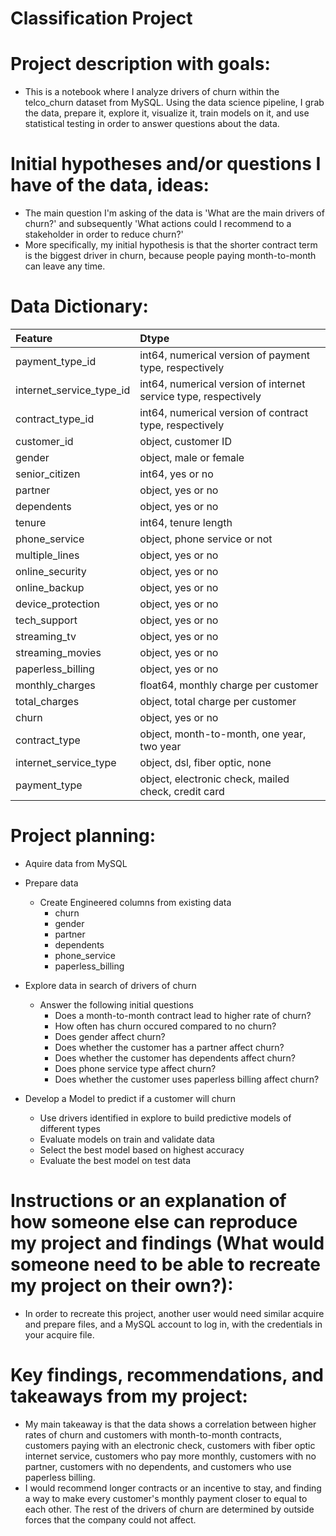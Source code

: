 # Classification Project
# Project description with goals:
* This is a notebook where I analyze drivers of churn within the telco_churn dataset from MySQL. Using the data science pipeline, I grab the data, prepare it, explore it, visualize it, train models on it, and use statistical testing in order to answer questions about the data.


# Initial hypotheses and/or questions I have of the data, ideas:
* The main question I'm asking of the data is 'What are the main drivers of churn?' and subsequently 'What actions could I recommend to a stakeholder in order to reduce churn?'
* More specifically, my initial hypothesis is that the shorter contract term is the biggest driver in churn, because people paying month-to-month can leave any time.

# Data Dictionary:
|Feature|Dtype|
|:--------|:-----------|
|payment_type_id|	int64, numerical version of payment type, respectively|
|internet_service_type_id|	int64, numerical version of internet service type, respectively|
|contract_type_id|	int64, numerical version of contract type, respectively|
|customer_id|	object, customer ID|
|gender|	object, male or female|
|senior_citizen|	int64, yes or no|
|partner|	object, yes or no|
|dependents| object, yes or no|
|tenure|	int64, tenure length|
|phone_service|	object, phone service or not|
|multiple_lines|	object, yes or no|
|online_security|	object, yes or no|
|online_backup|	object, yes or no|
|device_protection|	object, yes or no|
|tech_support|	object, yes or no|
|streaming_tv|	object, yes or no|
|streaming_movies|	object, yes or no|
|paperless_billing|	object, yes or no|
|monthly_charges|	float64, monthly charge per customer|
|total_charges|	object, total charge per customer|
|churn|	object, yes or no|
|contract_type|	object, month-to-month, one year, two year|
|internet_service_type|	object, dsl, fiber optic, none|
|payment_type|	object, electronic check, mailed check, credit card|


# Project planning:
* Aquire data from MySQL
 
* Prepare data
   * Create Engineered columns from existing data
       * churn
       * gender
       * partner
       * dependents
       * phone_service
       * paperless_billing
 
* Explore data in search of drivers of churn
   * Answer the following initial questions
       * Does a month-to-month contract lead to higher rate of churn?
       * How often has churn occured compared to no churn?
       * Does gender affect churn?
       * Does whether the customer has a partner affect churn?
       * Does whether the customer has dependents affect churn?
       * Does phone service type affect churn?
       * Does whether the customer uses paperless billing affect churn?
      
* Develop a Model to predict if a customer will churn
   * Use drivers identified in explore to build predictive models of different types
   * Evaluate models on train and validate data
   * Select the best model based on highest accuracy
   * Evaluate the best model on test data



# Instructions or an explanation of how someone else can reproduce my project and findings (What would someone need to be able to recreate my project on their own?):
* In order to recreate this project, another user would need similar acquire and prepare files, and a MySQL account to log in, with the credentials in your acquire file.


# Key findings, recommendations, and takeaways from my project:
* My main takeaway is that the data shows a correlation between higher rates of churn and customers with month-to-month contracts, customers paying with an electronic check, customers with fiber optic internet service, customers who pay more monthly, customers with no partner, customers with no dependents, and customers who use paperless billing. 
* I would recommend longer contracts or an incentive to stay, and finding a way to make every customer's monthly payment closer to equal to each other. The rest of the drivers of churn are determined by outside forces that the company could not affect.
